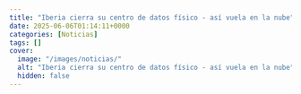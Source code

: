 ```yaml
---
title: "Iberia cierra su centro de datos físico - así vuela en la nube"
date: 2025-06-06T01:14:11+0000
categories: [Noticias]
tags: []
cover:
  image: "/images/noticias/"
  alt: "Iberia cierra su centro de datos físico - así vuela en la nube"
  hidden: false
---
```



